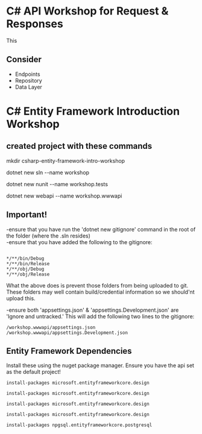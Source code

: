 # C# API Workshop for Request & Responses

This 

## Consider
- Endpoints
- Repository
- Data Layer

# C# Entity Framework Introduction Workshop

## created project with these commands

mkdir csharp-entity-framework-intro-workshop  

dotnet new sln --name workshop  

dotnet new nunit --name workshop.tests  

dotnet new webapi --name workshop.wwwapi  


## Important!

-ensure that you have run the 'dotnet new gitignore' command in the root of the folder (where the .sln resides)  
-ensure that you have added the following to the gitignore:  
```

*/**/bin/Debug   
*/**/bin/Release   
*/**/obj/Debug   
*/**/obj/Release   
```
What the above does is prevent those folders from being uploaded to git.  These folders may well contain build/credential information so we should'nt upload this.

-ensure both 'appsettings.json' & 'appsettings.Development.json' are 'Ignore and untracked.'  This will add the following two lines to the gitignore:
```
/workshop.wwwapi/appsettings.json
/workshop.wwwapi/appsettings.Development.json
```


## Entity Framework Dependencies   

Install these using the nuget package manager.  Ensure you have the api set as the default project!  

```
install-packages microsoft.entityframeworkcore.design  

install-packages microsoft.entityframeworkcore.design  

install-packages microsoft.entityframeworkcore.design  

install-packages microsoft.entityframeworkcore.design  

install-packages npgsql.entityframeworkcore.postgresql  
```

## 
